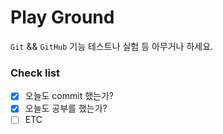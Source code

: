 # Play Ground

`Git` && `GitHub` 기능 테스트나 실험 등 아무거나 하세요.

### Check list
- [x] 오늘도 commit 했는가?
- [x] 오늘도 공부를 했는가?
- [ ] ETC
